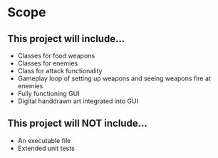 # Scope
## This project will include...
- Classes for food weapons
- Classes for enemies
- Class for attack functionality
- Gameplay loop of setting up weapons and seeing weapons fire at enemies
- Fully functioning GUI
- Digital handdrawn art integrated into GUI

## This project will NOT include...
- An executable file
- Extended unit tests 

